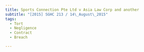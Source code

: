 ```yaml
---
title: Sports Connection Pte Ltd v Asia Law Corp and another 
subtitle: "[2015] SGHC 213 / 14\_August\_2015"
tags:
  - Tort
  - Negligence
  - Contract
  - Breach

---
```


